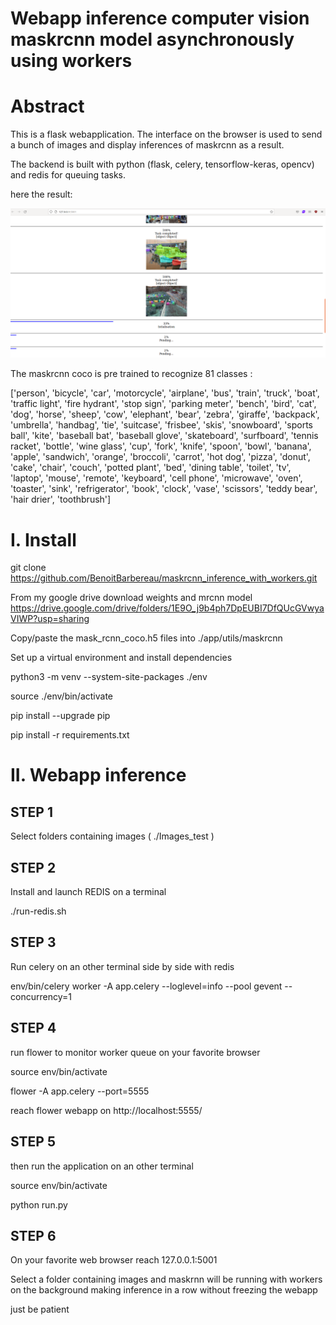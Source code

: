 # Webapp inference computer vision maskrcnn model asynchronously using workers

# Abstract
This is a flask webapplication. The interface on the browser is used to send a bunch of images and display inferences of maskrcnn as a result.

The backend is built with python (flask, celery, tensorflow-keras, opencv) and redis for queuing tasks.

here the result: 

[](./doc/result.png)
![image info](./doc/result.png)



The maskrcnn coco is pre trained to recognize 81 classes :

['person', 'bicycle', 'car', 'motorcycle', 'airplane', 'bus', 
'train', 'truck', 'boat', 'traffic light', 'fire hydrant', 'stop sign', 
'parking meter', 'bench', 'bird', 'cat', 'dog', 'horse', 'sheep', 'cow', 
'elephant', 'bear', 'zebra', 'giraffe', 'backpack', 'umbrella', 'handbag', 
'tie', 'suitcase', 'frisbee', 'skis', 'snowboard', 'sports ball', 'kite', 
'baseball bat', 'baseball glove', 'skateboard', 'surfboard', 'tennis racket', 
'bottle', 'wine glass', 'cup', 'fork', 'knife', 'spoon', 'bowl', 'banana', 
'apple', 'sandwich', 'orange', 'broccoli', 'carrot', 'hot dog', 'pizza', 
'donut', 'cake', 'chair', 'couch', 'potted plant', 'bed', 'dining table', 
'toilet', 'tv', 'laptop', 'mouse', 'remote', 'keyboard', 'cell phone', 'microwave', 
'oven', 'toaster', 'sink', 'refrigerator', 'book', 'clock', 'vase', 'scissors', 
'teddy bear', 'hair drier', 'toothbrush']

# I. Install

git clone https://github.com/BenoitBarbereau/maskrcnn_inference_with_workers.git


From my google drive download weights and mrcnn model 
https://drive.google.com/drive/folders/1E9O_j9b4ph7DpEUBI7DfQUcGVwyaVIWP?usp=sharing

Copy/paste the mask_rcnn_coco.h5 files into ./app/utils/maskrcnn

Set up a virtual environment and install dependencies

python3 -m venv --system-site-packages ./env

source ./env/bin/activate

pip install --upgrade pip

pip install -r requirements.txt


# II. Webapp inference 

## STEP 1

Select folders containing images ( ./Images_test ) 

## STEP 2 

Install and launch REDIS on a terminal

 ./run-redis.sh

## STEP 3 

Run celery on an other terminal side by side with redis

env/bin/celery worker -A app.celery --loglevel=info --pool gevent --concurrency=1

## STEP 4

run flower to monitor worker queue on your favorite browser

source env/bin/activate

flower -A app.celery --port=5555

reach flower webapp on  http://localhost:5555/

## STEP 5

then run the application on an other terminal

source env/bin/activate

python run.py


## STEP 6

On your favorite web browser reach 127.0.0.1:5001

Select a folder containing images and maskrnn will be running with workers on the background making inference in a row without freezing the webapp

just be patient

